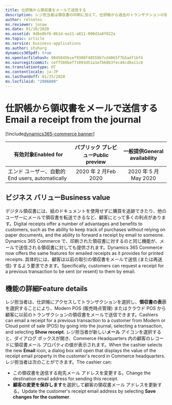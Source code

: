 ```yaml
---
title: 仕訳帳から領収書をメールで送信する
description: レジ担当者は領収書の印刷に加えて、仕訳帳から過去のトランザクションの領収書をメールで送信できるようになります。
author: relnotes
ms.reviewer: josaw
ms.date: 01/10/2020
ms.assetid: 9d6e0bf6-0b1d-ea11-a811-000d3a8f022a
ms.topic: article
ms.service: business-applications
ms.author: stuharg
dynamics365pdf: true
ms.openlocfilehash: 0045845bcef9308f48559b7cd4065f7b5adf1bf4
ms.sourcegitcommit: ceff5b6bef71093d51a3afb60b3fecd4cd8a11c8
ms.translationtype: HT
ms.contentlocale: ja-JP
ms.lasthandoff: 01/25/2020
ms.locfileid: "2986809"
---
```

# <a name="email-a-receipt-from-the-journal"></a><span data-ttu-id="45a0d-103">仕訳帳から領収書をメールで送信する</span><span class="sxs-lookup"><span data-stu-id="45a0d-103">Email a receipt from the journal</span></span>
[!include[dynamics365-commerce banner](../includes/dynamics365-commerce.md)]

| <span data-ttu-id="45a0d-104">有効対象</span><span class="sxs-lookup"><span data-stu-id="45a0d-104">Enabled for</span></span>    |  <span data-ttu-id="45a0d-105">パブリック プレビュー</span><span class="sxs-lookup"><span data-stu-id="45a0d-105">Public preview</span></span> | <span data-ttu-id="45a0d-106">一般提供</span><span class="sxs-lookup"><span data-stu-id="45a0d-106">General availability</span></span> | 
| ---------- | :----------: |:----------: |
|<span data-ttu-id="45a0d-107">エンド ユーザー、自動的</span><span class="sxs-lookup"><span data-stu-id="45a0d-107">End users, automatically</span></span>|<span data-ttu-id="45a0d-108">2020 年 2 月</span><span class="sxs-lookup"><span data-stu-id="45a0d-108">Feb 2020</span></span>| <span data-ttu-id="45a0d-109">2020 年 5 月</span><span class="sxs-lookup"><span data-stu-id="45a0d-109">May 2020</span></span>|


## <a name="business-value"></a><span data-ttu-id="45a0d-110">ビジネス バリュー</span><span class="sxs-lookup"><span data-stu-id="45a0d-110">Business value</span></span>
<!-- bv start -->
<span data-ttu-id="45a0d-111">デジタル領収書には、紙のドキュメントを使用せずに購買を追跡できたり、他のユーザーにメールで領収書を転送できるなど、顧客にとって多くの利点があります。</span><span class="sxs-lookup"><span data-stu-id="45a0d-111">Digital receipts offer a number of advantages and benefits to customers, such as the ability to keep track of purchases without relying on paper documents, and the ability to forward a receipt by email to someone.</span></span> <span data-ttu-id="45a0d-112">Dynamics 365 Commerce で、印刷された領収書に対するのと同じ機能が、メールで送信される領収書に対しても提供されます。</span><span class="sxs-lookup"><span data-stu-id="45a0d-112">Dynamics 365 Commerce now offers the same features for emailed receipts as it provides for printed receipts.</span></span> <span data-ttu-id="45a0d-113">具体的には、顧客は以前の取引の領収書をメールで送信 (または再送信) するよう要求できます。</span><span class="sxs-lookup"><span data-stu-id="45a0d-113">Specifically, customers can request a receipt for a previous transaction to be sent (or resent) to them by email.</span></span> 
<!-- bv end -->



## <a name="feature-details"></a><span data-ttu-id="45a0d-114">機能の詳細</span><span class="sxs-lookup"><span data-stu-id="45a0d-114">Feature details</span></span>
<!--feature detail start -->
<span data-ttu-id="45a0d-115">レジ担当者は、仕訳帳にアクセスしてトランザクションを選択し、**領収書の表示**を選択することにより、Modern POS (販売時点管理) またはクラウド POS から顧客に以前のトランザクションの領収書をメールで送信できます。</span><span class="sxs-lookup"><span data-stu-id="45a0d-115">Cashiers can email a receipt for a previous transaction to a customer from Modern or Cloud point of sale (POS) by going into the journal, selecting a transaction, and selecting **Show receipt**.</span></span> <span data-ttu-id="45a0d-116">レジ担当者が新しい**メール** アイコンを選択すると、ダイアログ ボックスが開き、Commerce Headquarters 内の顧客のレコードに領収書メール プロパティの値が表示されます。</span><span class="sxs-lookup"><span data-stu-id="45a0d-116">When the cashier selects the new **Email** icon, a dialog box will open that displays the value of the receipt email property in the customer's record in Commerce headquarters.</span></span> <span data-ttu-id="45a0d-117">レジ担当者は次のことができます。</span><span class="sxs-lookup"><span data-stu-id="45a0d-117">The cashier can:</span></span>

- <span data-ttu-id="45a0d-118">この領収書を送信する宛先メール アドレスを変更する。</span><span class="sxs-lookup"><span data-stu-id="45a0d-118">Change the destination email address for sending this receipt.</span></span>
- <span data-ttu-id="45a0d-119">**顧客の変更を保存します**を選択して顧客の領収書メール アドレスを更新する。</span><span class="sxs-lookup"><span data-stu-id="45a0d-119">Update the customer's receipt email address by selecting **Save changes for the customer**.</span></span> 
<!--feature detail end -->









